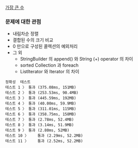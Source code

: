 [가장 큰 수](https://programmers.co.kr/learn/courses/30/lessons/42746)

### 문제에 대한 관점
- 내림차순 정렬
- 결합된 수의 크기 비교
- 0 만으로 구성된 콜렉션의 예외처리
- 그 외
    - StringBuilder 의 append() 와 String (+) operator 의 차이
    - sorted Collection 과 foreach
    - ListIterator 와 Iterator 의 차이


```
정확성  테스트
테스트 1 〉	통과 (375.08ms, 151MB)
테스트 2 〉	통과 (253.53ms, 90.4MB)
테스트 3 〉	통과 (445.59ms, 192MB)
테스트 4 〉	통과 (40.00ms, 59.9MB)
테스트 5 〉	통과 (311.01ms, 115MB)
테스트 6 〉	통과 (358.75ms, 158MB)
테스트 7 〉	통과 (2.78ms, 52.4MB)
테스트 8 〉	통과 (3.14ms, 51.9MB)
테스트 9 〉	통과 (2.80ms, 52MB)
테스트 10 〉	통과 (2.29ms, 52.2MB)
테스트 11 〉	통과 (2.52ms, 52.2MB)
```